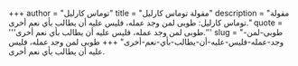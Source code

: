 +++
author = "توماس كارليل"
title = "مقولة توماس كارليل"
description = "مقولة توماس كارليل: طوبى لمن وجد عمله، فليس عليه أن يطالب بأي نعم أخرى."
quote = '''طوبى لمن وجد عمله، فليس عليه أن يطالب بأي نعم أخرى.'''
slug = "طوبى-لمن-وجد-عمله-فليس-عليه-أن-يطالب-بأي-نعم-أخرى"
+++
طوبى لمن وجد عمله، فليس عليه أن يطالب بأي نعم أخرى.
